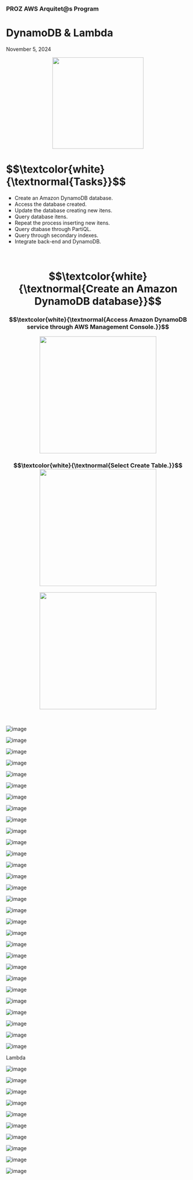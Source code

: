 <h3>PROZ AWS Arquitet@s Program</h3>
<h1>DynamoDB & Lambda</h1>
<p>November 5, 2024<br></p>

<p align="center"> <img height="250px" src="https://github.com/user-attachments/assets/236bcbec-c267-482a-888b-ac7584f1bff6"> </p>

<h1 align="left"> $$\textcolor{white}{\textnormal{Tasks}}$$ </h1>
<ul style="list-style-type:square">
    <li>Create an Amazon DynamoDB database.</li>
    <li>Access the database created.</li>
    <li>Update the database creating new itens.</li>
    <li>Query database itens.</li>
    <li>Repeat the process inserting new itens.</li>
    <li>Query dtabase through PartiQL.</li>
    <li>Query through secondary indexes.</li>
    <li>Integrate back-end and DynamoDB.</li>
</ul></p><br>


<h1 align="center"> $$\textcolor{white}{\textnormal{Create an Amazon DynamoDB database}}$$ </h1>
<h3 align="center"> $$\textcolor{white}{\textnormal{Access Amazon DynamoDB service through AWS Management Console.}}$$ </h3>

<p align="center"> <img height="320px" src="https://github.com/user-attachments/assets/8bec975c-a2c0-4578-9202-ee5f61a360b5"> </p>

<p></p>

<h3 align="center"> $$\textcolor{white}{\textnormal{Select Create Table.}}$$ <br>
                  <img height="320px" src="https://github.com/user-attachments/assets/dddd2c01-65d3-44b3-bba2-d3400724e330"> </h3>

<p align="center"> <img height="320px" src="https://github.com/user-attachments/assets/8584b8b1-75df-4dd7-bc26-b1e7a34c2dab"> </p><br>

![image](https://github.com/user-attachments/assets/53fba642-da38-48eb-96f8-7ef473c2aa09)

![image](https://github.com/user-attachments/assets/836bb0fb-9b99-4fd2-8e38-a7e355940582)

![image](https://github.com/user-attachments/assets/ff61c100-c413-49d5-ad09-ce8135c181f6)

![image](https://github.com/user-attachments/assets/10e39053-00dd-44e2-ba30-e5ca6bf7f03e)


![image](https://github.com/user-attachments/assets/56d36f0f-688c-45c5-af2c-ca8bcb5e8bb8)

![image](https://github.com/user-attachments/assets/449fadb1-b6e5-4ae1-bd03-021abc94ecf9)

![image](https://github.com/user-attachments/assets/8fcfec3e-cf96-4ac7-b8b9-332cdf174b54)

![image](https://github.com/user-attachments/assets/63b18f8b-542f-4498-adb7-91317ce8fc0a)

![image](https://github.com/user-attachments/assets/3d9f0b83-d67a-4137-ad68-27c2735570dc)

![image](https://github.com/user-attachments/assets/646b146d-bbe1-491a-a138-466a058bf977)

![image](https://github.com/user-attachments/assets/36ca7560-4829-474c-a773-9ef84440b509)

![image](https://github.com/user-attachments/assets/32cd0582-c9bd-4d94-accf-107d70d41c53)

![image](https://github.com/user-attachments/assets/1a19d8b9-c635-4602-9fe0-701e8565a24e)

![image](https://github.com/user-attachments/assets/4ea62a05-47ec-4d08-8158-0a31d61b32fe)

![image](https://github.com/user-attachments/assets/c2cbb4f3-0b8d-48bc-8341-1d810bc84ee7)

![image](https://github.com/user-attachments/assets/6431f575-62ac-4f44-8500-881ffae21517)

![image](https://github.com/user-attachments/assets/1c1adb08-fe1e-420c-81a0-45dc4c9aea75)

![image](https://github.com/user-attachments/assets/f5a4c60f-1544-4a30-9049-5d417bb12299)


![image](https://github.com/user-attachments/assets/661c485b-83a5-4464-b6aa-12345448ad6f)


![image](https://github.com/user-attachments/assets/601148f2-af0d-460a-8445-0bceb71a6628)

![image](https://github.com/user-attachments/assets/08021e83-36d4-4583-ad5c-e81e39b7469a)


![image](https://github.com/user-attachments/assets/1f3e8158-ec3b-4735-80c3-4da11f54d4a6)


![image](https://github.com/user-attachments/assets/4b235d1d-b517-41fb-993e-00b9e3b0c177)

![image](https://github.com/user-attachments/assets/fa2e96ab-1294-4fce-99aa-c8dc4cdb10cf)

![image](https://github.com/user-attachments/assets/1224005b-4dd1-4b4d-a170-2419e5cc5c4a)

![image](https://github.com/user-attachments/assets/87a30d76-001e-419a-9e00-274397305407)

![image](https://github.com/user-attachments/assets/b0ba06cc-d48d-4e43-86cf-bebea6ec5fee)

![image](https://github.com/user-attachments/assets/acb88ce2-662b-4ef4-84f7-a67c9ef5735c)

![image](https://github.com/user-attachments/assets/edccbbbc-97ae-467e-ab95-9514eef4aaab)

<p>Lambda</p>

![image](https://github.com/user-attachments/assets/745a2d15-9419-46ba-bc12-bb2c6c5ba469)

![image](https://github.com/user-attachments/assets/3e4366c1-726f-4804-b261-e781dd07ac02)

![image](https://github.com/user-attachments/assets/4681d0f0-718c-476a-91e1-ff0e519fe038)

![image](https://github.com/user-attachments/assets/a109baa5-4005-4168-9a53-e37ef9268faa)

![image](https://github.com/user-attachments/assets/7cb89968-57f6-47de-bbfd-a9d8f6e8ee67)

![image](https://github.com/user-attachments/assets/50f2515c-603b-409d-80d7-c52f0b2febc4)


![image](https://github.com/user-attachments/assets/ad8c6e5e-9e2a-4e60-b3c4-2b66a7bf60d3)


![image](https://github.com/user-attachments/assets/75348a02-c119-4920-96e4-793fc47efb05)

![image](https://github.com/user-attachments/assets/adb6e98a-7c39-4186-8ef0-4f531bce5a56)

![image](https://github.com/user-attachments/assets/dcc78b02-4761-4c73-8e4e-7d23dc1fb737)














































